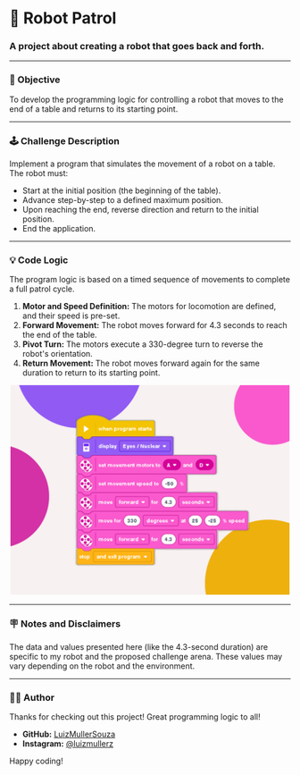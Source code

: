 # 🤖 Robot Patrol
### A project about creating a robot that goes back and forth.

---

### 🎯 Objective
To develop the programming logic for controlling a robot that moves to the end of a table and returns to its starting point.

---

### 🕹️ Challenge Description
Implement a program that simulates the movement of a robot on a table. The robot must:

* Start at the initial position (the beginning of the table).
* Advance step-by-step to a defined maximum position.
* Upon reaching the end, reverse direction and return to the initial position.
* End the application.

---

### 💡 Code Logic
The program logic is based on a timed sequence of movements to complete a full patrol cycle.

1.  **Motor and Speed Definition:** The motors for locomotion are defined, and their speed is pre-set.
2.  **Forward Movement:** The robot moves forward for 4.3 seconds to reach the end of the table.
3.  **Pivot Turn:** The motors execute a 330-degree turn to reverse the robot's orientation.
4.  **Return Movement:** The robot moves forward again for the same duration to return to its starting point.

<p align="center">
  <img src="code-preview.png" alt="Code Preview" width="500">
</p>

---

### 🪧 Notes and Disclaimers
The data and values presented here (like the 4.3-second duration) are specific to my robot and the proposed challenge arena. These values may vary depending on the robot and the environment.

---

### 👨‍💻 Author

Thanks for checking out this project! Great programming logic to all!

* **GitHub:** [LuizMullerSouza](https://github.com/LuizMullerSouza)
* **Instagram:** [@luizmullerz](https://www.instagram.com/luizmullerz/)

Happy coding!